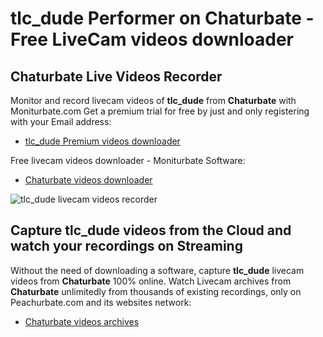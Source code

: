 # tlc_dude Performer on Chaturbate - Free LiveCam videos downloader

## Chaturbate Live Videos Recorder

Monitor and record livecam videos of **tlc_dude** from **Chaturbate** with Moniturbate.com
Get a premium trial for free by just and only registering with your Email address:
* [tlc_dude Premium videos downloader](https://moniturbate.com/request-demo-licence-key.html)

Free livecam videos downloader - Moniturbate Software:
* [Chaturbate videos downloader](https://moniturbate.com/moniturbate-download-software.html)

![tlc_dude livecam videos recorder](https://peachurnet.com/templates/moniturbate-software.png)


## Capture tlc_dude videos from the Cloud and watch your recordings on Streaming

Without the need of downloading a software, capture **tlc_dude** livecam videos from **Chaturbate** 100% online.
Watch Livecam archives from **Chaturbate** unlimitedly from thousands of existing recordings, only on Peachurbate.com and its websites network:
* [Chaturbate videos archives](https://peachurnet.com/)